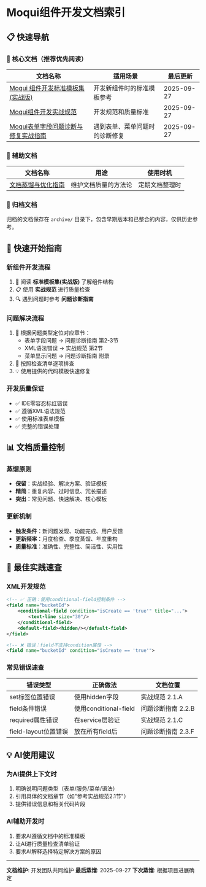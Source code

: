 # Moqui组件开发文档索引

## 📋 快速导航

### 🎯 核心文档（推荐优先阅读）

| 文档名称 | 适用场景 | 最后更新 |
|---------|---------|----------|
| [Moqui 组件开发标准模板集(实战版)](./Moqui%20组件开发标准模板集(实战版).md) | 开发新组件时的标准模板参考 | 2025-09-27 |
| [Moqui组件开发实战规范](./Moqui组件开发实战规范.md) | 开发规范和质量标准 | 2025-09-27 |
| [Moqui表单字段问题诊断与修复实战指南](./Moqui表单字段问题诊断与修复实战指南.md) | 遇到表单、菜单问题时的诊断修复 | 2025-09-27 |

### 🔧 辅助文档

| 文档名称 | 用途 | 使用时机 |
|---------|-----|----------|
| [文档蒸馏与优化指南](./文档蒸馏与优化指南.md) | 维护文档质量的方法论 | 定期文档整理时 |

### 📁 归档文档

归档的文档保存在 `archive/` 目录下，包含早期版本和已整合的内容，仅供历史参考。

## 🚀 快速开始指南

### 新组件开发流程
1. 📖 阅读 **标准模板集(实战版)** 了解组件结构
2. 📋 使用 **实战规范** 进行质量检查
3. 🔍 遇到问题时参考 **问题诊断指南**

### 问题解决流程
1. 🎯 根据问题类型定位对应章节：
   - 表单字段问题 → 问题诊断指南 第2-3节
   - XML语法错误 → 实战规范 第2节
   - 菜单显示问题 → 问题诊断指南 附录
2. 📝 按照检查清单逐项排查
3. 💡 使用提供的代码模板快速修复

### 开发质量保证
- ✅ IDE零容忍标红错误
- ✅ 遵循XML语法规范
- ✅ 使用标准表单模板
- ✅ 完整的错误处理

## 📊 文档质量控制

### 蒸馏原则
- **保留**：实战经验、解决方案、验证模板
- **精简**：重复内容、过时信息、冗长描述
- **突出**：常见问题、快速解决、核心模板

### 更新机制
- **触发条件**：新问题发现、功能完成、用户反馈
- **更新频率**：月度检查、季度蒸馏、年度重构
- **质量标准**：准确性、完整性、简洁性、实用性

## 🎯 最佳实践速查

### XML开发规范
```xml
<!-- ✅ 正确：使用conditional-field控制条件 -->
<field name="bucketId">
    <conditional-field condition="isCreate == 'true'" title="...">
        <text-line size="30"/>
    </conditional-field>
    <default-field><hidden/></default-field>
</field>

<!-- ❌ 错误：field不支持condition属性 -->
<field name="bucketId" condition="isCreate == 'true'">
```

### 常见错误速查
| 错误类型 | 正确做法 | 文档位置 |
|---------|---------|----------|
| set标签位置错误 | 使用hidden字段 | 实战规范 2.1.A |
| field条件错误 | 使用conditional-field | 问题诊断指南 2.2.B |
| required属性错误 | 在service层验证 | 实战规范 2.1.C |
| field-layout位置错误 | 放在所有field后 | 问题诊断指南 2.3.F |

## 💡 AI使用建议

### 为AI提供上下文时
1. 明确说明问题类型（表单/服务/菜单/语法）
2. 引用具体的文档章节（如"参考实战规范2.1节"）
3. 提供错误信息和相关代码片段

### AI辅助开发时
1. 要求AI遵循文档中的标准模板
2. 让AI进行质量检查清单验证
3. 要求AI解释选择特定解决方案的原因

---

**文档维护**: 开发团队共同维护
**最后蒸馏**: 2025-09-27
**下次蒸馏**: 根据项目进展确定
